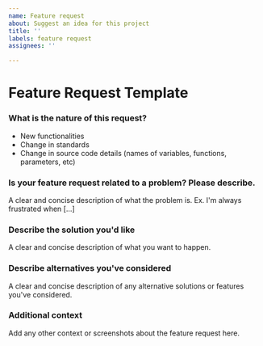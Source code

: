 ```yaml
---
name: Feature request
about: Suggest an idea for this project
title: ''
labels: feature request
assignees: ''

---
```


# Feature Request Template

### What is the nature of this request?

* New functionalities
* Change in standards
* Change in source code details (names of variables, functions, parameters, etc)

### Is your feature request related to a problem? Please describe.

A clear and concise description of what the problem is. Ex. I'm always frustrated when [...]

### Describe the solution you'd like

A clear and concise description of what you want to happen.

### Describe alternatives you've considered

A clear and concise description of any alternative solutions or features you've considered.

### Additional context

Add any other context or screenshots about the feature request here.
